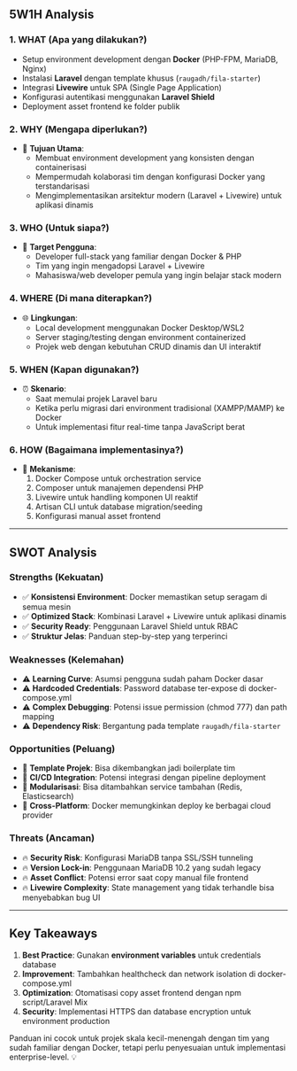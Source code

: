 ## **5W1H Analysis**

### 1. **WHAT** (Apa yang dilakukan?)

- Setup environment development dengan **Docker** (PHP-FPM, MariaDB, Nginx)
- Instalasi **Laravel** dengan template khusus (`raugadh/fila-starter`)
- Integrasi **Livewire** untuk SPA (Single Page Application)
- Konfigurasi autentikasi menggunakan **Laravel Shield**
- Deployment asset frontend ke folder publik

### 2. **WHY** (Mengapa diperlukan?)

- 🎯 **Tujuan Utama**:
  - Membuat environment development yang konsisten dengan containerisasi
  - Mempermudah kolaborasi tim dengan konfigurasi Docker yang terstandarisasi
  - Mengimplementasikan arsitektur modern (Laravel + Livewire) untuk aplikasi dinamis

### 3. **WHO** (Untuk siapa?)

- 👥 **Target Pengguna**:
  - Developer full-stack yang familiar dengan Docker & PHP
  - Tim yang ingin mengadopsi Laravel + Livewire
  - Mahasiswa/web developer pemula yang ingin belajar stack modern

### 4. **WHERE** (Di mana diterapkan?)

- 🌐 **Lingkungan**:
  - Local development menggunakan Docker Desktop/WSL2
  - Server staging/testing dengan environment containerized
  - Projek web dengan kebutuhan CRUD dinamis dan UI interaktif

### 5. **WHEN** (Kapan digunakan?)

- ⏰ **Skenario**:
  - Saat memulai projek Laravel baru
  - Ketika perlu migrasi dari environment tradisional (XAMPP/MAMP) ke Docker
  - Untuk implementasi fitur real-time tanpa JavaScript berat

### 6. **HOW** (Bagaimana implementasinya?)

- 🔧 **Mekanisme**:
  1. Docker Compose untuk orchestration service
  2. Composer untuk manajemen dependensi PHP
  3. Livewire untuk handling komponen UI reaktif
  4. Artisan CLI untuk database migration/seeding
  5. Konfigurasi manual asset frontend

---

## **SWOT Analysis**

### **Strengths** (Kekuatan)

- ✅ **Konsistensi Environment**: Docker memastikan setup seragam di semua mesin
- ✅ **Optimized Stack**: Kombinasi Laravel + Livewire untuk aplikasi dinamis
- ✅ **Security Ready**: Penggunaan Laravel Shield untuk RBAC
- ✅ **Struktur Jelas**: Panduan step-by-step yang terperinci

### **Weaknesses** (Kelemahan)

- ⚠️ **Learning Curve**: Asumsi pengguna sudah paham Docker dasar
- ⚠️ **Hardcoded Credentials**: Password database ter-expose di docker-compose.yml
- ⚠️ **Complex Debugging**: Potensi issue permission (chmod 777) dan path mapping
- ⚠️ **Dependency Risk**: Bergantung pada template `raugadh/fila-starter`

### **Opportunities** (Peluang)

- 🚀 **Template Projek**: Bisa dikembangkan jadi boilerplate tim
- 🚀 **CI/CD Integration**: Potensi integrasi dengan pipeline deployment
- 🚀 **Modularisasi**: Bisa ditambahkan service tambahan (Redis, Elasticsearch)
- 🚀 **Cross-Platform**: Docker memungkinkan deploy ke berbagai cloud provider

### **Threats** (Ancaman)

- 🔥 **Security Risk**: Konfigurasi MariaDB tanpa SSL/SSH tunneling
- 🔥 **Version Lock-in**: Penggunaan MariaDB 10.2 yang sudah legacy
- 🔥 **Asset Conflict**: Potensi error saat copy manual file frontend
- 🔥 **Livewire Complexity**: State management yang tidak terhandle bisa menyebabkan bug UI

---

## **Key Takeaways**

1. **Best Practice**: Gunakan **environment variables** untuk credentials database
2. **Improvement**: Tambahkan healthcheck dan network isolation di docker-compose.yml
3. **Optimization**: Otomatisasi copy asset frontend dengan npm script/Laravel Mix
4. **Security**: Implementasi HTTPS dan database encryption untuk environment production

Panduan ini cocok untuk projek skala kecil-menengah dengan tim yang sudah familiar dengan Docker, tetapi perlu penyesuaian untuk implementasi enterprise-level. 💡
